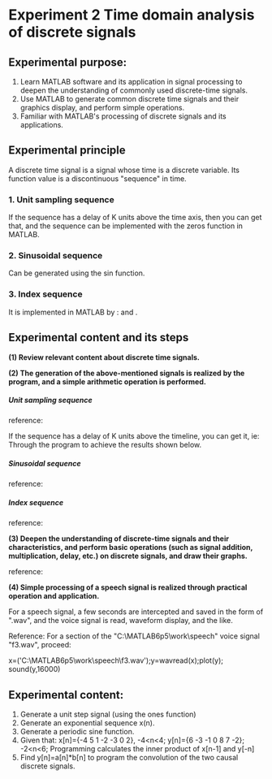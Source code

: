 # Experiment 2 Time domain analysis of discrete signals

## Experimental purpose:

1.  Learn MATLAB software and its application in signal processing to deepen the understanding of commonly used discrete-time signals.
2.  Use MATLAB to generate common discrete time signals and their graphics display, and perform simple operations.
3.  Familiar with MATLAB's processing of discrete signals and its applications.

## Experimental principle

A discrete time signal is a signal whose time is a discrete variable. Its function value is a discontinuous "sequence" in time.

### 1. Unit sampling sequence

If the sequence has a delay of K units above the time axis, then you can get that, and the sequence can be implemented with the zeros function in MATLAB.

### 2. Sinusoidal sequence

Can be generated using the sin function.

### 3. Index sequence

It is implemented in MATLAB by : and .

## Experimental content and its steps

**(1) Review relevant content about discrete time signals.**

**(2) The generation of the above-mentioned signals is realized by the program, and a simple arithmetic operation is performed.**

##### Unit sampling sequence

reference:

If the sequence has a delay of K units above the timeline, you can get it, ie:
Through the program to achieve the results shown below.

##### Sinusoidal sequence

reference:

##### Index sequence

reference:

**(3) Deepen the understanding of discrete-time signals and their characteristics, and perform basic operations (such as signal addition, multiplication, delay, etc.) on discrete signals, and draw their graphs.**

reference:

**(4) Simple processing of a speech signal is realized through practical operation and application.**

For a speech signal, a few seconds are intercepted and saved in the form of ".wav", and the voice signal is read, waveform display, and the like.

Reference: For a section of the "C:\MATLAB6p5\work\speech\" voice signal "f3.wav", proceed:

x=('C:\MATLAB6p5\work\speech\f3.wav');y=wavread(x);plot(y); sound(y,16000)

## Experimental content:

1. Generate a unit step signal (using the ones function)
2. Generate an exponential sequence x(n).
3. Generate a periodic sine function.
4. Given that:
x[n]={-4 5 1 -2 -3 0 2}, -4<n<4;
y[n]={6 -3 -1 0 8 7 -2}; -2<n<6;
Programming calculates the inner product of x[n-1] and y[-n]
5. Find y[n]=a[n]*b[n] to program the convolution of the two causal discrete signals.

